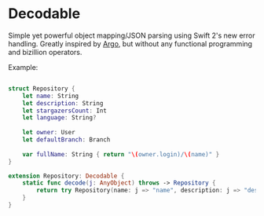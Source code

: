 # Decodable
Simple yet powerful object mapping/JSON parsing using Swift 2's new error handling. Greatly inspired by [Argo](http://github.com/thoughtbot/Argo), but without any functional programming and bizillion operators.

Example:

```swift

struct Repository {
    let name: String
    let description: String
    let stargazersCount: Int
    let language: String?
    
    let owner: User
    let defaultBranch: Branch
    
    var fullName: String { return "\(owner.login)/\(name)" }
}

extension Repository: Decodable {
    static func decode(j: AnyObject) throws -> Repository {
        return try Repository(name: j => "name", description: j => "description", stargazersCount: j => "stargazers_count", language: j => "language", owner: j => "owner", defaultBranch: j => "default_branch")
    }
}


```
